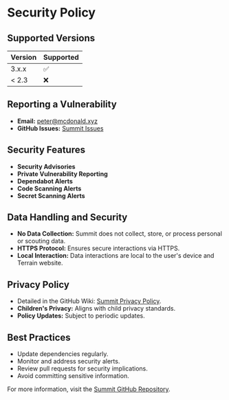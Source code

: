 # Security Policy

## Supported Versions

| Version | Supported          |
| ------- | ------------------ |
| 3.x.x   | :white_check_mark: |
| < 2.3   | :x:                |

## Reporting a Vulnerability

- **Email:** peter@mcdonald.xyz
- **GitHub Issues:** [Summit Issues](https://github.com/pete-mc/Summit/issues)

## Security Features

- **Security Advisories**
- **Private Vulnerability Reporting**
- **Dependabot Alerts**
- **Code Scanning Alerts**
- **Secret Scanning Alerts**

## Data Handling and Security

- **No Data Collection:** Summit does not collect, store, or process personal or scouting data.
- **HTTPS Protocol:** Ensures secure interactions via HTTPS.
- **Local Interaction:** Data interactions are local to the user's device and Terrain website.

## Privacy Policy

- Detailed in the GitHub Wiki: [Summit Privacy Policy](https://github.com/pete-mc/Summit/wiki/Privacy).
- **Children's Privacy:** Aligns with child privacy standards.
- **Policy Updates:** Subject to periodic updates.

## Best Practices

- Update dependencies regularly.
- Monitor and address security alerts.
- Review pull requests for security implications.
- Avoid committing sensitive information.

For more information, visit the [Summit GitHub Repository](https://github.com/pete-mc/Summit).
